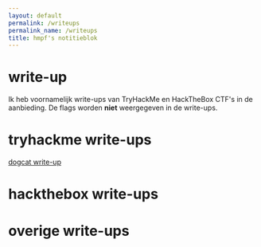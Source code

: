 ```yaml
---
layout: default
permalink: /writeups
permalink_name: /writeups
title: hmpf's notitieblok
---
```


# **write-up**
Ik heb voornamelijk write-ups van TryHackMe en HackTheBox CTF's in de aanbieding. De flags worden **niet** weergegeven in de write-ups. 

# **tryhackme write-ups**
[dogcat write-up](https://fpmh.github.io/writeups/tryhackme/dogcat.md)


# **hackthebox write-ups**


# **overige write-ups**


